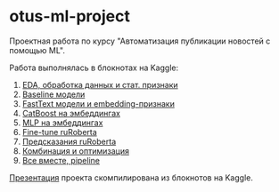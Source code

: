 # otus-ml-project
Проектная работа по курсу "Автоматизация публикации новостей с помощью ML".

Работа выполнялась в блокнотах на Kaggle:
1. [EDA, обработка данных и стат. признаки](https://www.kaggle.com/code/dezzpil/md-1-eda)
2. [Baseline модели](https://www.kaggle.com/code/dezzpil/md-2-baseline)
3. [FastText модели и embedding-признаки](https://www.kaggle.com/code/dezzpil/md-3-fasttext-model)
4. [CatBoost на эмбеддингах](https://www.kaggle.com/code/dezzpil/md-4-models-over-fasttext)
5. [MLP на эмбеддингах](https://www.kaggle.com/code/dezzpil/md-5-mlp-over-embeddings)
6. [Fine-tune ruRoberta](https://www.kaggle.com/code/dezzpil/md-6-fine-tune-ruroberta)
7. [Предсказания ruRoberta](https://www.kaggle.com/code/dezzpil/md-7-ruroberta)
8. [Комбинация и оптимизация](https://www.kaggle.com/code/dezzpil/md-8-final)
9. [Все вместе, pipeline](https://www.kaggle.com/code/dezzpil/md-9-pipeline)

[Презентация](https://github.com/Dezzpil/otus-ml-project/blob/main/%D0%9F%D1%80%D0%BE%D0%B5%D0%BA%D1%82%D0%BD%D0%B0%20%D1%80%D0%B0%D0%B1%D0%BE%D1%82%D0%B0%20%D0%9E%D1%80%D0%BB%D0%BE%D0%B2%20OTUS%20MLP%202023.pptx) проекта скомпилирована из блокнотов на Kaggle.
